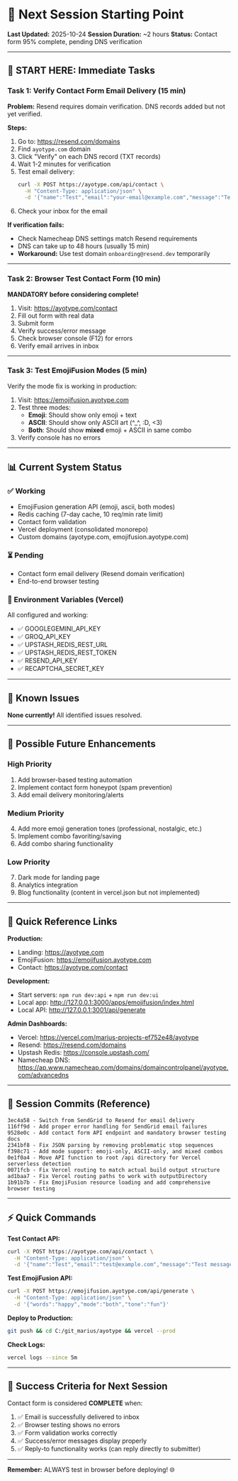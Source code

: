 # 🎯 Next Session Starting Point

**Last Updated:** 2025-10-24
**Session Duration:** ~2 hours
**Status:** Contact form 95% complete, pending DNS verification

---

## 🚨 START HERE: Immediate Tasks

### Task 1: Verify Contact Form Email Delivery (15 min)

**Problem:** Resend requires domain verification. DNS records added but not yet verified.

**Steps:**
1. Go to: https://resend.com/domains
2. Find `ayotype.com` domain
3. Click "Verify" on each DNS record (TXT records)
4. Wait 1-2 minutes for verification
5. Test email delivery:
   ```bash
   curl -X POST https://ayotype.com/api/contact \
     -H "Content-Type: application/json" \
     -d '{"name":"Test","email":"your-email@example.com","message":"Testing email delivery"}'
   ```
6. Check your inbox for the email

**If verification fails:**
- Check Namecheap DNS settings match Resend requirements
- DNS can take up to 48 hours (usually 15 min)
- **Workaround:** Use test domain `onboarding@resend.dev` temporarily

---

### Task 2: Browser Test Contact Form (10 min)

**MANDATORY before considering complete!**

1. Visit: https://ayotype.com/contact
2. Fill out form with real data
3. Submit form
4. Verify success/error message
5. Check browser console (F12) for errors
6. Verify email arrives in inbox

---

### Task 3: Test EmojiFusion Modes (5 min)

Verify the mode fix is working in production:

1. Visit: https://emojifusion.ayotype.com
2. Test three modes:
   - **Emoji**: Should show only emoji + text
   - **ASCII**: Should show only ASCII art (^_^, :D, <3)
   - **Both**: Should show **mixed** emoji + ASCII in same combo
3. Verify console has no errors

---

## 📊 Current System Status

### ✅ Working
- EmojiFusion generation API (emoji, ascii, both modes)
- Redis caching (7-day cache, 10 req/min rate limit)
- Contact form validation
- Vercel deployment (consolidated monorepo)
- Custom domains (ayotype.com, emojifusion.ayotype.com)

### ⏳ Pending
- Contact form email delivery (Resend domain verification)
- End-to-end browser testing

### 🔧 Environment Variables (Vercel)
All configured and working:
- ✅ GOOGLEGEMINI_API_KEY
- ✅ GROQ_API_KEY
- ✅ UPSTASH_REDIS_REST_URL
- ✅ UPSTASH_REDIS_REST_TOKEN
- ✅ RESEND_API_KEY
- ✅ RECAPTCHA_SECRET_KEY

---

## 🐛 Known Issues

**None currently!** All identified issues resolved.

---

## 🎨 Possible Future Enhancements

### High Priority
1. Add browser-based testing automation
2. Implement contact form honeypot (spam prevention)
3. Add email delivery monitoring/alerts

### Medium Priority
4. Add more emoji generation tones (professional, nostalgic, etc.)
5. Implement combo favoriting/saving
6. Add combo sharing functionality

### Low Priority
7. Dark mode for landing page
8. Analytics integration
9. Blog functionality (content in vercel.json but not implemented)

---

## 🔗 Quick Reference Links

**Production:**
- Landing: https://ayotype.com
- EmojiFusion: https://emojifusion.ayotype.com
- Contact: https://ayotype.com/contact

**Development:**
- Start servers: `npm run dev:api` + `npm run dev:ui`
- Local app: http://127.0.0.1:3000/apps/emojifusion/index.html
- Local API: http://127.0.0.1:3001/api/generate

**Admin Dashboards:**
- Vercel: https://vercel.com/marius-projects-ef752e48/ayotype
- Resend: https://resend.com/domains
- Upstash Redis: https://console.upstash.com/
- Namecheap DNS: https://ap.www.namecheap.com/domains/domaincontrolpanel/ayotype.com/advancedns

---

## 📝 Session Commits (Reference)

```
3ec4a58 - Switch from SendGrid to Resend for email delivery
116ff9d - Add proper error handling for SendGrid email failures
9528e0c - Add contact form API endpoint and mandatory browser testing docs
2341bf8 - Fix JSON parsing by removing problematic stop sequences
f398c71 - Add mode support: emoji-only, ASCII-only, and mixed combos
0e1f0a4 - Move API function to root /api directory for Vercel serverless detection
0071fcb - Fix Vercel routing to match actual build output structure
ad1baa7 - Fix Vercel routing paths to work with outputDirectory
1b91b7b - Fix EmojiFusion resource loading and add comprehensive browser testing
```

---

## ⚡ Quick Commands

**Test Contact API:**
```bash
curl -X POST https://ayotype.com/api/contact \
  -H "Content-Type: application/json" \
  -d '{"name":"Test","email":"test@example.com","message":"Test message"}'
```

**Test EmojiFusion API:**
```bash
curl -X POST https://emojifusion.ayotype.com/api/generate \
  -H "Content-Type: application/json" \
  -d '{"words":"happy","mode":"both","tone":"fun"}'
```

**Deploy to Production:**
```bash
git push && cd C:/git_marius/ayotype && vercel --prod
```

**Check Logs:**
```bash
vercel logs --since 5m
```

---

## 🎯 Success Criteria for Next Session

Contact form is considered **COMPLETE** when:
1. ✅ Email is successfully delivered to inbox
2. ✅ Browser testing shows no errors
3. ✅ Form validation works correctly
4. ✅ Success/error messages display properly
5. ✅ Reply-to functionality works (can reply directly to submitter)

---

**Remember:** ALWAYS test in browser before deploying! 🌐
